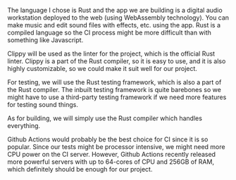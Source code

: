 The language I chose is Rust and the app we are building is a digital audio workstation deployed to the web (using WebAssembly technology). You can make music and edit sound files with effects, etc. using the app. Rust is a compiled language so the CI process might be more difficult than with something like Javascript.

Clippy will be used as the linter for the project, which is the official Rust linter. Clippy is a part of the Rust compiler, so it is easy to use, and it is also highly customizable, so we could make it suit well for our project.

For testing, we will use the Rust testing framework, which is also a part of the Rust compiler. The inbuilt testing framework is quite barebones so we might have to use a third-party testing framework if we need more features for testing sound things.

As for building, we will simply use the Rust compiler which handles everything.

Github Actions would probably be the best choice for CI since it is so popular. Since our tests might be processor intensive, we might need more CPU power on the CI server. However, Github Actions recently released more powerful servers with up to 64-cores of CPU and 256GB of RAM, which definitely should be enough for our project.
